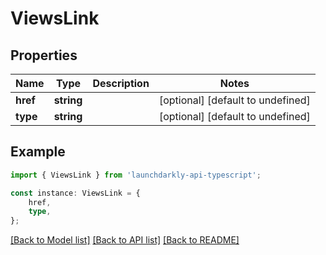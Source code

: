 # ViewsLink


## Properties

Name | Type | Description | Notes
------------ | ------------- | ------------- | -------------
**href** | **string** |  | [optional] [default to undefined]
**type** | **string** |  | [optional] [default to undefined]

## Example

```typescript
import { ViewsLink } from 'launchdarkly-api-typescript';

const instance: ViewsLink = {
    href,
    type,
};
```

[[Back to Model list]](../README.md#documentation-for-models) [[Back to API list]](../README.md#documentation-for-api-endpoints) [[Back to README]](../README.md)
